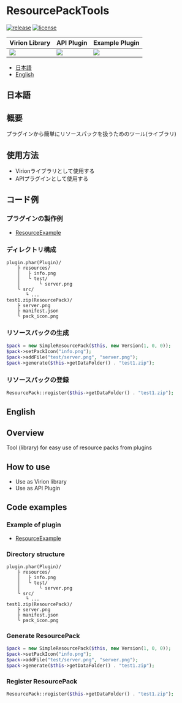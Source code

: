 # ResourcePackTools

[![release](https://img.shields.io/github/release/PJZ9n/ResourcePackTools.svg)](https://github.com/PJZ9n/ResourcePackTools/releases)
[![license](https://img.shields.io/badge/License-GPL--v3-green)](https://github.com/PJZ9n/ResourcePackTools/blob/master/LICENSE)

|Virion Library|API Plugin|Example Plugin|
|---|---|---|
|[![](https://poggit.pmmp.io/ci.shield/PJZ9n/ResourcePackTools/ResourcePackTools)](https://poggit.pmmp.io/ci/PJZ9n/ResourcePackTools/ResourcePackTools)|[![](https://poggit.pmmp.io/ci.shield/PJZ9n/ResourcePackTools/ResourcePackToolsPlugin)](https://poggit.pmmp.io/ci/PJZ9n/ResourcePackTools/ResourcePackToolsPlugin)|[![](https://poggit.pmmp.io/ci.shield/PJZ9n/ResourcePackTools/ResourceExample)](https://poggit.pmmp.io/ci/PJZ9n/ResourcePackTools/ResourceExample)

- [日本語](#日本語)
- [English](#English)

## 日本語

## 概要
プラグインから簡単にリソースパックを扱うためのツール(ライブラリ)

## 使用方法
- Virionライブラリとして使用する
- APIプラグインとして使用する

## コード例

### プラグインの製作例
- [ResourceExample](https://github.com/PJZ9n/ResourcePackTools/tree/master/examples/resourceexample)

### ディレクトリ構成
```
plugin.phar(Plugin)/
    ├ resources/
    │   ├ info.png
    │   └ test/
    │       └ server.png
    └ src/
       └ ...
test1.zip(ResourcePack)/
    ├ server.png
    ├ manifest.json
    └ pack_icon.png
```

### リソースパックの生成
```php
$pack = new SimpleResourcePack($this, new Version(1, 0, 0));
$pack->setPackIcon("info.png");
$pack->addFile("test/server.png", "server.png");
$pack->generate($this->getDataFolder() . "test1.zip");
```

### リソースパックの登録
```php
ResourcePack::register($this->getDataFolder() . "test1.zip");
```

## English

## Overview
Tool (library) for easy use of resource packs from plugins

## How to use
- Use as Virion library
- Use as API Plugin

## Code examples

### Example of plugin
- [ResourceExample](https://github.com/PJZ9n/ResourcePackTools/tree/master/examples/resourceexample)

### Directory structure
```
plugin.phar(Plugin)/
    ├ resources/
    │   ├ info.png
    │   └ test/
    │       └ server.png
    └ src/
       └ ...
test1.zip(ResourcePack)/
    ├ server.png
    ├ manifest.json
    └ pack_icon.png
```

### Generate ResourcePack
```php
$pack = new SimpleResourcePack($this, new Version(1, 0, 0));
$pack->setPackIcon("info.png");
$pack->addFile("test/server.png", "server.png");
$pack->generate($this->getDataFolder() . "test1.zip");
```

### Register ResourcePack
```php
ResourcePack::register($this->getDataFolder() . "test1.zip");
```
